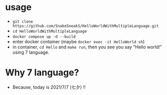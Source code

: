 # usage
- ```git clone https://github.com/SnakeSneakS/HelloWorldWithMultipleLanguage.git```
- ```cd HelloWorldWithMultipleLanguage```
- ```docker compose up -d --build```
- enter docker container (maybe ```docker exec -it HelloWorld sh```)
- in container, ```cd Hello``` and ```make run```, then you see you say "Hello world!" using 7 language. 


# Why 7 language?
- Because, today is 2021/7/7 (七夕) !!

